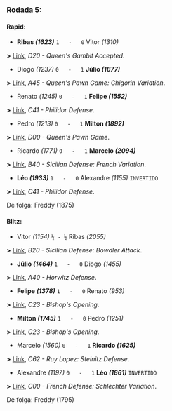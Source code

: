 ### Rodada 5:

#### Rapid:

* **Ribas *(1623)*** `1   -   0`  Vitor *(1310)*

**>** [Link](https://www.lichess.org/uUGYj33X), *D20 - Queen's Gambit Accepted*.
* Diogo *(1237)* `0   -   1` **Júlio *(1677)***

**>** [Link](https://www.lichess.org/tacQGS40), *A45 - Queen's Pawn Game: Chigorin Variation*.
* Renato *(1245)* `0   -   1` **Felipe *(1552)***

**>** [Link](https://www.lichess.org/rxcxV1No), *C41 - Philidor Defense*.
* Pedro *(1213)* `0   -   1` **Milton *(1892)***

**>** [Link](https://www.lichess.org/H4MP7ROS), *D00 - Queen's Pawn Game*.
* Ricardo *(1771)* `0   -   1` **Marcelo *(2094)***

**>** [Link](https://www.lichess.org/T4cMwFqJ), *B40 - Sicilian Defense: French Variation*.
* **Léo *(1933)*** `1   -   0`  Alexandre *(1155)* `INVERTIDO`

**>** [Link](https://www.lichess.org/VxQwOEXu), *C41 - Philidor Defense*.

De folga: Freddy (1875)

#### Blitz:

* Vitor *(1154)* `½ - ½` Ribas *(2055)*

**>** [Link](https://www.lichess.org/jCwtl7kN), *B20 - Sicilian Defense: Bowdler Attack*.
* **Júlio *(1464)*** `1   -   0`  Diogo *(1455)*

**>** [Link](https://www.lichess.org/USQgItX9), *A40 - Horwitz Defense*.
* **Felipe *(1378)*** `1   -   0`  Renato *(953)*

**>** [Link](https://www.lichess.org/XIfFoMyW), *C23 - Bishop's Opening*.
* **Milton *(1745)*** `1   -   0`  Pedro *(1251)*

**>** [Link](https://www.lichess.org/Piatvx1D), *C23 - Bishop's Opening*.
* Marcelo *(1560)* `0   -   1` **Ricardo *(1625)***

**>** [Link](https://www.lichess.org/U1pZa3C0), *C62 - Ruy Lopez: Steinitz Defense*.
* Alexandre *(1197)* `0   -   1` **Léo *(1861)*** `INVERTIDO`

**>** [Link](https://www.lichess.org/Pb9aW9HI), *C00 - French Defense: Schlechter Variation*.

De folga: Freddy (1795)

